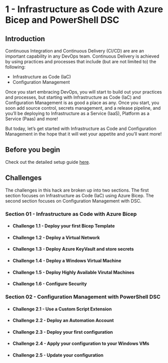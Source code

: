 # 1 - Infrastructure as Code with Azure Bicep and PowerShell DSC

## Introduction

Continuous Integration and Continuous Delivery (CI/CD) are are an important capability in any DevOps team. Continuous Delivery is achieved by using practices and processes that include (but are not limited to) the following:

* Infrastructure as Code (IaC)
* Configuration Management

Once you start embracing DevOps, you will start to build out your practices and processes, but starting with Infrastructure as Code (IaC) and Configuration Management is as good a place as any. Once you start, you soon add source control, secrets management, and a release pipeline, and you’ll be deploying to Infrastructure as a Service (IaaS), Platform as a Service (Paas) and more!

But today, let’s get started with Infrastructure as Code and Configuration Management in the hope that it will wet your appetite and you’ll want more!


## Before you begin

Check out the detailed setup guide [here](Setup/readme.md).

## Challenges

The challenges in this hack are broken up into two sections. The first section focuses on Infrastructure as Code (IaC) using Azure Bicep. The second section focuses on Configuration Management with DSC.

### Section 01 - Infrastructure as Code with Azure Bicep

* #### Challenge 1.1 - Deploy your first Bicep Template
* #### Challenge 1.2 - Deploy a Virtual Network
* #### Challenge 1.3 - Deploy Azure KeyVault and store secrets
* #### Challenge 1.4 - Deploy a Windows Virtual Machine
* #### Challenge 1.5 - Deploy Highly Available Virutal Machines
* #### Challenge 1.6 - Configure Security

### Section 02 - Configuration Management with PowerShell DSC

* #### Challenge 2.1 - Use a Custom Script Extension
* #### Challenge 2.2 - Deploy an Automation Account
* #### Challenge 2.3 - Deploy your first configuration
* #### Challenge 2.4 - Apply your configuration to your Windows VMs
* #### Challenge 2.5 - Update your configuration
